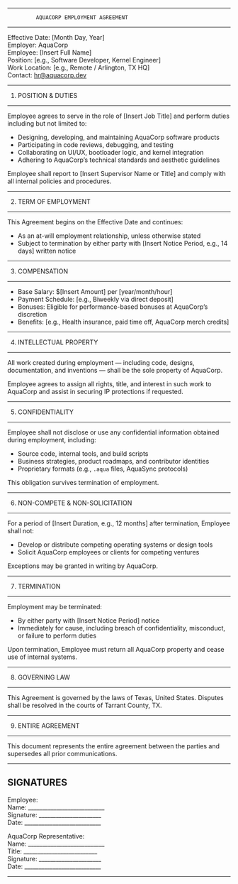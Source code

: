 --------------------------------------------------
             AQUACORP EMPLOYMENT AGREEMENT
--------------------------------------------------

Effective Date: [Month Day, Year]  
Employer: AquaCorp  
Employee: [Insert Full Name]  
Position: [e.g., Software Developer, Kernel Engineer]  
Work Location: [e.g., Remote / Arlington, TX HQ]  
Contact: hr@aquacorp.dev  

--------------------------------------------------
1. POSITION & DUTIES
--------------------------------------------------
Employee agrees to serve in the role of [Insert Job Title] and perform duties including but not limited to:
- Designing, developing, and maintaining AquaCorp software products
- Participating in code reviews, debugging, and testing
- Collaborating on UI/UX, bootloader logic, and kernel integration
- Adhering to AquaCorp’s technical standards and aesthetic guidelines

Employee shall report to [Insert Supervisor Name or Title] and comply with all internal policies and procedures.

--------------------------------------------------
2. TERM OF EMPLOYMENT
--------------------------------------------------
This Agreement begins on the Effective Date and continues:
- As an at-will employment relationship, unless otherwise stated
- Subject to termination by either party with [Insert Notice Period, e.g., 14 days] written notice

--------------------------------------------------
3. COMPENSATION
--------------------------------------------------
- Base Salary: $[Insert Amount] per [year/month/hour]  
- Payment Schedule: [e.g., Biweekly via direct deposit]  
- Bonuses: Eligible for performance-based bonuses at AquaCorp’s discretion  
- Benefits: [e.g., Health insurance, paid time off, AquaCorp merch credits]

--------------------------------------------------
4. INTELLECTUAL PROPERTY
--------------------------------------------------
All work created during employment — including code, designs, documentation, and inventions — shall be the sole property of AquaCorp.

Employee agrees to assign all rights, title, and interest in such work to AquaCorp and assist in securing IP protections if requested.

--------------------------------------------------
5. CONFIDENTIALITY
--------------------------------------------------
Employee shall not disclose or use any confidential information obtained during employment, including:
- Source code, internal tools, and build scripts
- Business strategies, product roadmaps, and contributor identities
- Proprietary formats (e.g., `.aqua` files, AquaSync protocols)

This obligation survives termination of employment.

--------------------------------------------------
6. NON-COMPETE & NON-SOLICITATION
--------------------------------------------------
For a period of [Insert Duration, e.g., 12 months] after termination, Employee shall not:
- Develop or distribute competing operating systems or design tools
- Solicit AquaCorp employees or clients for competing ventures

Exceptions may be granted in writing by AquaCorp.

--------------------------------------------------
7. TERMINATION
--------------------------------------------------
Employment may be terminated:
- By either party with [Insert Notice Period] notice
- Immediately for cause, including breach of confidentiality, misconduct, or failure to perform duties

Upon termination, Employee must return all AquaCorp property and cease use of internal systems.

--------------------------------------------------
8. GOVERNING LAW
--------------------------------------------------
This Agreement is governed by the laws of Texas, United States. Disputes shall be resolved in the courts of Tarrant County, TX.

--------------------------------------------------
9. ENTIRE AGREEMENT
--------------------------------------------------
This document represents the entire agreement between the parties and supersedes all prior communications.

--------------------------------------------------
SIGNATURES
--------------------------------------------------

Employee:  
Name: ___________________________  
Signature: ______________________  
Date: ___________________________

AquaCorp Representative:  
Name: ___________________________  
Title: __________________________  
Signature: ______________________  
Date: ___________________________

--------------------------------------------------